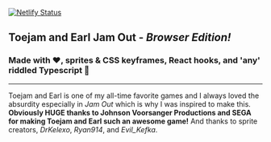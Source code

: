 [![Netlify Status](https://api.netlify.com/api/v1/badges/dbba232e-0e95-49e2-bc9d-9a6e96d689c6/deploy-status)](https://app.netlify.com/sites/elastic-aryabhata-b17170/deploys)

## Toejam and Earl Jam Out - *Browser Edition!*
### Made with ❤️, sprites & CSS keyframes, React hooks, and 'any' riddled Typescript 🤦‍

---

Toejam and Earl is one of my all-time favorite games and I always loved the absurdity especially in *Jam Out* which is why I was inspired to make this. **Obviously HUGE thanks to Johnson Voorsanger Productions and SEGA for making Toejam and Earl such an awesome game!** And thanks to sprite creators, *DrKelexo*, *Ryan914*, and *Evil_Kefka*.
